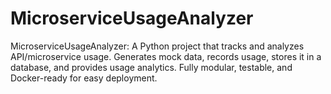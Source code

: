 # MicroserviceUsageAnalyzer
MicroserviceUsageAnalyzer: A Python project that tracks and analyzes API/microservice usage. Generates mock data, records usage, stores it in a database, and provides usage analytics. Fully modular, testable, and Docker-ready for easy deployment.
